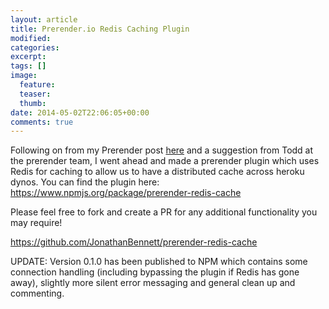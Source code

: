 ```yaml
---
layout: article
title: Prerender.io Redis Caching Plugin
modified:
categories:
excerpt:
tags: []
image:
  feature:
  teaser:
  thumb:
date: 2014-05-02T22:06:05+00:00
comments: true
---
```


Following on from my Prerender post [here](http://jonathanben.net/prerender-io-the-highs-and-lows/) and a suggestion from Todd at the prerender team, I went ahead and made a prerender plugin which uses Redis for caching to allow us to have a distributed cache across heroku dynos. You can find the plugin here: https://www.npmjs.org/package/prerender-redis-cache

Please feel free to fork and create a PR for any additional functionality you may require!

https://github.com/JonathanBennett/prerender-redis-cache

UPDATE:
Version 0.1.0 has been published to NPM which contains some connection handling (including bypassing the plugin if Redis has gone away), slightly more silent error messaging and general clean up and commenting.
